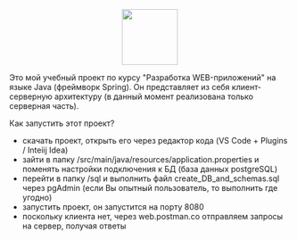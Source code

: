 <div id="header" align="center">
  <img src="https://media.giphy.com/media/M9gbBd9nbDrOTu1Mqx/giphy.gif" width="100"/>
</div>

Это мой учебный проект по курсу "Разработка WEB-приложений" на языке Java (фреймворк Spring).
Он представляет из себя клиент-серверную архитектуру (в данный момент реализована только серверная часть).

Как запустить этот проект?

- скачать проект, открыть его через редактор кода (VS Code + Plugins / Inteiij Idea)
- зайти в папку /src/main/java/resources/application.properties и поменять настройки подключения к БД (база данных postgreSQL)
- перейти в папку /sql и выполнить файл create_DB_and_schemas.sql через pgAdmin (если Вы опытный пользователь, то выполнить где угодно)
- запустить проект, он запустится на порту 8080
- поскольку клиента нет, через web.postman.co отправляем запросы на сервер, получая ответы
